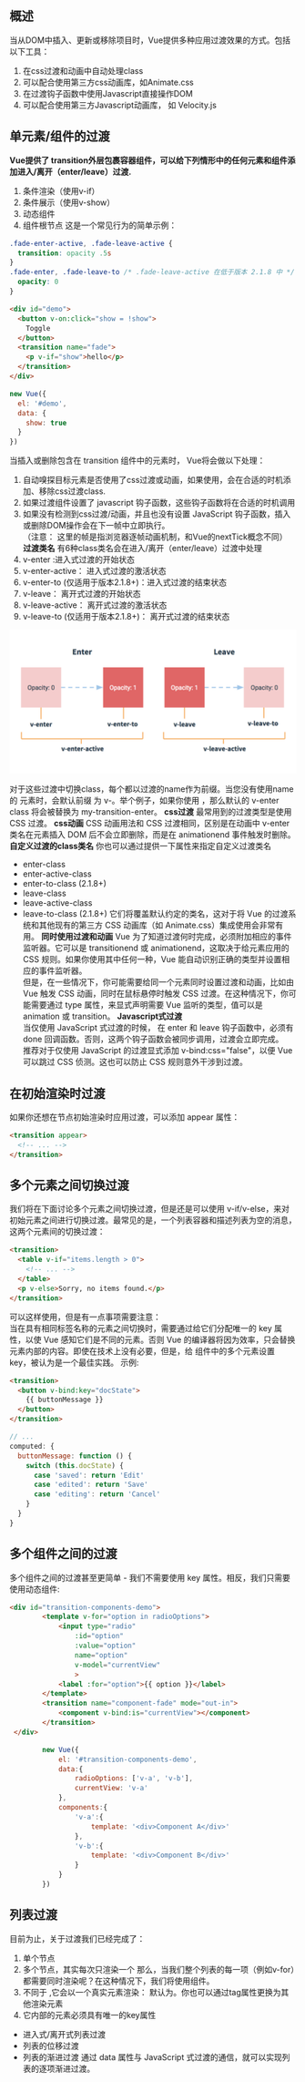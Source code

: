 ## 概述
当从DOM中插入、更新或移除项目时，Vue提供多种应用过渡效果的方式。包括以下工具：
1. 在css过渡和动画中自动处理class
2. 可以配合使用第三方css动画库，如Animate.css
3. 在过渡钩子函数中使用Javascript直接操作DOM
4. 可以配合使用第三方Javascript动画库， 如 Velocity.js
## 单元素/组件的过渡
**Vue提供了 transition外层包裹容器组件，可以给下列情形中的任何元素和组件添加进入/离开（enter/leave）过渡.**
1. 条件渲染（使用v-if）
2. 条件展示（使用v-show）
3. 动态组件
4. 组件根节点
这是一个常见行为的简单示例：
```css
.fade-enter-active, .fade-leave-active {
  transition: opacity .5s
}
.fade-enter, .fade-leave-to /* .fade-leave-active 在低于版本 2.1.8 中 */ {
  opacity: 0
}
```
```html
<div id="demo">
  <button v-on:click="show = !show">
    Toggle
  </button>
  <transition name="fade">
    <p v-if="show">hello</p>
  </transition>
</div>
```
```js
new Vue({
  el: '#demo',
  data: {
    show: true
  }
})
```
当插入或删除包含在 transition 组件中的元素时， Vue将会做以下处理：
1. 自动嗅探目标元素是否使用了css过渡或动画，如果使用，会在合适的时机添加、移除css过渡class.
2. 如果过渡组件设置了 javascript 钩子函数，这些钩子函数将在合适的时机调用
3. 如果没有检测到css过渡/动画，并且也没有设置 JavaScript 钩子函数，插入或删除DOM操作会在下一帧中立即执行。  
（注意： 这里的帧是指浏览器逐帧动画机制，和Vue的nextTick概念不同）
**过渡类名**
有6种class类名会在进入/离开（enter/leave）过渡中处理
1. v-enter  :进入式过渡的开始状态
2. v-enter-active： 进入式过渡的激活状态
3. v-enter-to (仅适用于版本2.1.8+)：进入式过渡的结束状态
4. v-leave： 离开式过渡的开始状态
5. v-leave-active： 离开式过渡的激活状态
6. v-leave-to (仅适用于版本2.1.8+)： 离开式过渡的结束状态

![](../img/transition.png)

对于这些过渡中切换class，每个都以过渡的name作为前缀。当您没有使用name的 <transition> 元素时，会默认前缀
为 v-。举个例子，如果你使用 <transition name="my-transition">，那么默认的 v-enter class 将会被替换为 my-transition-enter。
**css过渡**
最常用到的过渡类型是使用 CSS 过渡。
**css动画**
CSS 动画用法和 CSS 过渡相同，区别是在动画中 v-enter 类名在元素插入 DOM 后不会立即删除，而是在 animationend 事件触发时删除。
**自定义过渡的class类名**
你也可以通过提供一下属性来指定自定义过渡类名
- enter-class
- enter-active-class
- enter-to-class (2.1.8+)
- leave-class
- leave-active-class
- leave-to-class (2.1.8+)
它们将覆盖默认约定的类名，这对于将 Vue 的过渡系统和其他现有的第三方 CSS 动画库（如 Animate.css）集成使用会非常有用。
**同时使用过渡和动画**
Vue 为了知道过渡何时完成，必须附加相应的事件监听器。它可以是 transitionend 或 animationend，这取决于给元素应用的 CSS 规则。如果你使用其中任何一种，Vue 能自动识别正确的类型并设置相应的事件监听器。    
但是，在一些情况下，你可能需要给同一个元素同时设置过渡和动画，比如由 Vue 触发 CSS 动画，同时在鼠标悬停时触发 CSS 过渡。在这种情况下，你可能需要通过 type 属性，来显式声明需要 Vue 监听的类型，值可以是 animation 或 transition。
**Javascript式过渡**    
当仅使用 JavaScript 式过渡的时候， 在 enter 和 leave 钩子函数中，必须有 done 回调函数。否则，这两个钩子函数会被同步调用，过渡会立即完成。  
推荐对于仅使用 JavaScript 的过渡显式添加 v-bind:css="false"，以便 Vue 可以跳过 CSS 侦测。这也可以防止 CSS 规则意外干涉到过渡。  
## 在初始渲染时过渡
如果你还想在节点初始渲染时应用过渡，可以添加 appear 属性：
```html
<transition appear>
  <!-- ... -->
</transition>
```
## 多个元素之间切换过渡
我们将在下面讨论多个元素之间切换过渡，但是还是可以使用 v-if/v-else，来对初始元素之间进行切换过渡。最常见的是，一个列表容器和描述列表为空的消息，这两个元素间的切换过渡：  
```html
<transition>
  <table v-if="items.length > 0">
    <!-- ... -->
  </table>
  <p v-else>Sorry, no items found.</p>
</transition>
```
可以这样使用，但是有一点事项需要注意：  
当在具有相同标签名称的元素之间切换时，需要通过给它们分配唯一的 key 属性，以使 Vue 感知它们是不同的元素。否则 Vue 的编译器将因为效率，只会替换元素内部的内容。即使在技术上没有必要，但是，给 <transition> 组件中的多个元素设置 key，被认为是一个最佳实践。
示例:  
```html
<transition>
  <button v-bind:key="docState">
    {{ buttonMessage }}
  </button>
</transition>
```
```js
// ...
computed: {
  buttonMessage: function () {
    switch (this.docState) {
      case 'saved': return 'Edit'
      case 'edited': return 'Save'
      case 'editing': return 'Cancel'
    }
  }
}

```
## 多个组件之间的过渡
多个组件之间的过渡甚至更简单 - 我们不需要使用 key 属性。相反，我们只需要使用动态组件:
```html
<div id="transition-components-demo">
        <template v-for="option in radioOptions">
            <input type="radio"   
                :id="option"
                :value="option"
                name="option"
                v-model="currentView"
                >
            <label :for="option">{{ option }}</label>
        </template>
        <transition name="component-fade" mode="out-in">
            <component v-bind:is="currentView"></component>
        </transition>
 </div>
```
```js
        new Vue({
            el: '#transition-components-demo',
            data:{
                radioOptions: ['v-a', 'v-b'],
                currentView: 'v-a'
            }, 
            components:{
                'v-a':{
                    template: '<div>Component A</div>'
                },
                'v-b':{
                    template: '<div>Component B</div>'
                }
            }
        })
```
## 列表过渡
目前为止，关于过渡我们已经完成了：
1. 单个节点
2. 多个节点，其实每次只渲染一个
那么，当我们整个列表的每一项（例如v-for）都需要同时渲染呢？在这种情况下，我们将使用<transition-group>组件。
1. 不同于 <transition>,它会以一个真实元素渲染： 默认为<span>。你也可以通过tag属性更换为其他渲染元素
2. 它内部的元素必须具有唯一的key属性

- 进入式/离开式列表过渡
- 列表的位移过渡
- 列表的渐进过渡
通过 data 属性与 JavaScript 式过渡的通信，就可以实现列表的逐项渐进过渡。

